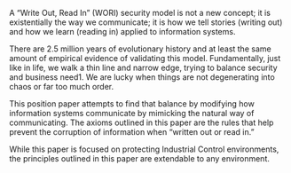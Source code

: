 A “Write Out, Read In” (WORI) security model is not a new concept; it is existentially the way we communicate; it is how we tell stories (writing out) and how we learn (reading in) applied to information systems. 

There are 2.5 million years of evolutionary history and at least the same amount of empirical evidence of validating this model. Fundamentally, just like in life, we walk a thin line and narrow edge, trying to balance security and business need1. We are lucky when things are not degenerating into chaos or far too much order. 

This position paper attempts to find that balance by modifying how information systems communicate by mimicking the natural way of communicating. The axioms outlined in this paper are the rules that help prevent the corruption of information when “written out or read in.”

While this paper is focused on protecting Industrial Control environments, the principles outlined in this paper are extendable to any environment. 

